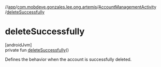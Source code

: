 //[app](../../../index.md)/[com.mobdeve.gonzales.lee.ong.artemis](../index.md)/[AccountManagementActivity](index.md)/[deleteSuccessfully](delete-successfully.md)

# deleteSuccessfully

[androidJvm]\
private fun [deleteSuccessfully](delete-successfully.md)()

Defines the behavior when the account is successfully deleted.
